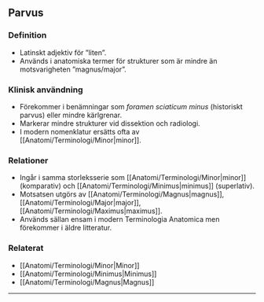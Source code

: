 ## Parvus

### Definition
- Latinskt adjektiv för ”liten”.  
- Används i anatomiska termer för strukturer som är mindre än motsvarigheten ”magnus/major”.

### Klinisk användning
- Förekommer i benämningar som *foramen sciaticum minus* (historiskt parvus) eller mindre kärlgrenar.  
- Markerar mindre strukturer vid dissektion och radiologi.  
- I modern nomenklatur ersätts ofta av [[Anatomi/Terminologi/Minor|minor]].

### Relationer
- Ingår i samma storleksserie som [[Anatomi/Terminologi/Minor|minor]] (komparativ) och [[Anatomi/Terminologi/Minimus|minimus]] (superlativ).  
- Motsatsen utgörs av [[Anatomi/Terminologi/Magnus|magnus]], [[Anatomi/Terminologi/Major|major]], [[Anatomi/Terminologi/Maximus|maximus]].  
- Används sällan ensam i modern Terminologia Anatomica men förekommer i äldre litteratur.

### Relaterat
- [[Anatomi/Terminologi/Minor|Minor]]  
- [[Anatomi/Terminologi/Minimus|Minimus]]  
- [[Anatomi/Terminologi/Magnus|Magnus]]  

---

